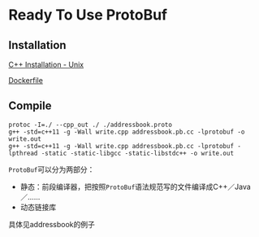 # Ready To Use ProtoBuf #

## Installation ##

[C++ Installation - Unix](https://github.com/google/protobuf/blob/master/src/README.md)

[Dockerfile](Dockerfile)

## Compile ##

```shell
protoc -I=./ --cpp_out ./ ./addressbook.proto
g++ -std=c++11 -g -Wall write.cpp addressbook.pb.cc -lprotobuf -o write.out
g++ -std=c++11 -g -Wall write.cpp addressbook.pb.cc -lprotobuf -lpthread -static -static-libgcc -static-libstdc++ -o write.out
```

`ProtoBuf`可以分为两部分：

+ 静态：前段编译器，把按照`ProtoBuf`语法规范写的文件编译成C++／Java／……
+ 动态链接库

具体见addressbook的例子